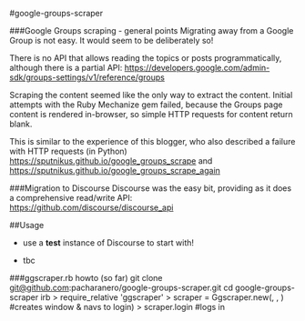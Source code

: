 #google-groups-scraper

###Google Groups scraping - general points
Migrating away from a Google Group is not easy. It would seem to be deliberately so!

There is no API that allows reading the topics or posts programmatically, although there is a partial API:
https://developers.google.com/admin-sdk/groups-settings/v1/reference/groups

Scraping the content seemed like the only way to extract the content. Initial attempts with the Ruby Mechanize gem failed, because the Groups page content is rendered in-browser, so simple HTTP requests for content return blank.

This is similar to the experience of this blogger, who also described a failure with HTTP requests (in Python) https://sputnikus.github.io/google_groups_scrape and https://sputnikus.github.io/google_groups_scrape_again

###Migration to Discourse
Discourse was the easy bit, providing as it does a comprehensive read/write API: https://github.com/discourse/discourse_api

##Usage

* use a **test** instance of Discourse to start with!

* tbc


###ggscraper.rb howto (so far)
    git clone git@github.com:pacharanero/google-groups-scraper.git
    cd google-groups-scraper
    irb
      > require_relative 'ggscraper'
      > scraper = Ggscraper.new(<username>, <password>, <google groups login with referrer url>) #creates window & navs to login)
      > scraper.login #logs in 
